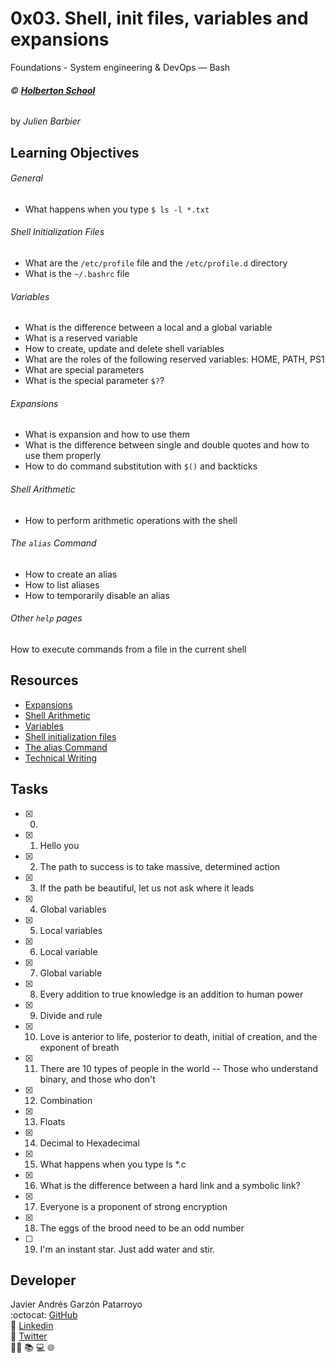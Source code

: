 # 0x03. Shell, init files, variables and expansions
Foundations - System engineering & DevOps ― Bash

###### :copyright: **[Holberton School](https://www.holbertonschool.com/)**
by _Julien Barbier_

## Learning Objectives
###### General
* What happens when you type ```$ ls -l *.txt```
###### Shell Initialization Files
* What are the ```/etc/profile``` file and the ```/etc/profile.d``` directory
* What is the ```~/.bashrc``` file
###### Variables
* What is the difference between a local and a global variable
* What is a reserved variable
* How to create, update and delete shell variables
* What are the roles of the following reserved variables: HOME, PATH, PS1
* What are special parameters
* What is the special parameter ```$?```?
###### Expansions
* What is expansion and how to use them
* What is the difference between single and double quotes and how to use them properly
* How to do command substitution with ```$()``` and backticks
###### Shell Arithmetic
* How to perform arithmetic operations with the shell
###### The ```alias``` Command
* How to create an alias
* How to list aliases
* How to temporarily disable an alias
###### Other ```help``` pages
How to execute commands from a file in the current shell

## Resources
* [Expansions](http://linuxcommand.org/lc3_lts0080.php)
* [Shell Arithmetic](https://www.gnu.org/software/bash/manual/html_node/Shell-Arithmetic.html)
* [Variables](http://tldp.org/LDP/Bash-Beginners-Guide/html/sect_03_02.html)
* [Shell initialization files](http://tldp.org/LDP/Bash-Beginners-Guide/html/sect_03_01.html)
* [The alias Command](http://www.linfo.org/alias.html)
* [Technical Writing](https://students-support.hbtn.io/hc/en-us/articles/360023750254)

## Tasks
* [x] 0. <o>
* [x] 1. Hello you
* [x] 2. The path to success is to take massive, determined action
* [x] 3. If the path be beautiful, let us not ask where it leads
* [x] 4. Global variables
* [x] 5. Local variables
* [x] 6. Local variable
* [x] 7. Global variable
* [x] 8. Every addition to true knowledge is an addition to human power
* [x] 9. Divide and rule
* [x] 10. Love is anterior to life, posterior to death, initial of creation, and the exponent of breath
* [x] 11. There are 10 types of people in the world -- Those who understand binary, and those who don't
* [x] 12. Combination
* [x] 13. Floats
* [x] 14. Decimal to Hexadecimal
* [x] 15. What happens when you type ls *.c
* [x] 16. What is the difference between a hard link and a symbolic link?
* [x] 17. Everyone is a proponent of strong encryption
* [x] 18. The eggs of the brood need to be an odd number
* [ ] 19. I'm an instant star. Just add water and stir.

## Developer
Javier Andrés Garzón Patarroyo  
:octocat: [GitHub](https://github.com/javierandresgp/)  
:link: [Linkedin](https://www.linkedin.com/in/javierandresgp/)  
:link: [Twitter](https://twitter.com/javierandresgp0)  
:man_technologist: :books: :computer: :globe_with_meridians:
